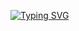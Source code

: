 [![Typing SVG](https://readme-typing-svg.herokuapp.com?font=Fira+Code&pause=1000&color=&width=340&lines=Welcome+To+My+Github+Profile)](https://git.io/typing-svg)<br>


